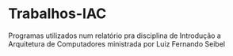 Trabalhos-IAC
=============

Programas utilizados num relatório pra disciplina de Introdução a Arquitetura de Computadores ministrada por Luiz Fernando Seibel